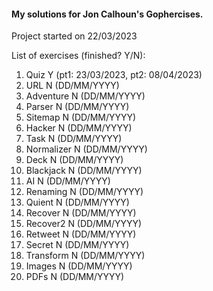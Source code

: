 #### My solutions for Jon Calhoun's Gophercises.

Project started on 22/03/2023

List of exercises (finished? Y/N):
1. Quiz Y (pt1: 23/03/2023, pt2: 08/04/2023)
2. URL N (DD/MM/YYYY)
3. Adventure N (DD/MM/YYYY)
4. Parser N (DD/MM/YYYY)
5. Sitemap N (DD/MM/YYYY)
6. Hacker N (DD/MM/YYYY)
7. Task N (DD/MM/YYYY)
8. Normalizer N (DD/MM/YYYY)
9. Deck N (DD/MM/YYYY)
10. Blackjack N (DD/MM/YYYY)
11. AI N (DD/MM/YYYY)
12. Renaming N (DD/MM/YYYY)
13. Quient N (DD/MM/YYYY)
14. Recover N (DD/MM/YYYY)
15. Recover2 N (DD/MM/YYYY)
16. Retweet N (DD/MM/YYYY)
17. Secret N (DD/MM/YYYY)
18. Transform N (DD/MM/YYYY)
19. Images N (DD/MM/YYYY)
20. PDFs N (DD/MM/YYYY)